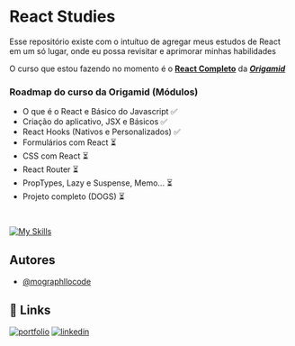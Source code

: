 # React Studies

Esse repositório existe com o intuítuo de agregar meus estudos de React em um só lugar, onde eu possa revisitar e aprimorar minhas habilidades

O curso que estou fazendo no momento é o [**React Completo**](https://www.origamid.com/curso/react-completo/) da [**_Origamid_**](https://origamid.com)

### Roadmap do curso da Origamid (Módulos)

- O que é o React e Básico do Javascript ✅
- Criação do aplicativo, JSX e Básicos ✅
- React Hooks (Nativos e Personalizados) ✅
- Formulários com React ⏳
- CSS com React ⏳
- React Router ⏳
- PropTypes, Lazy e Suspense, Memo... ⏳
- Projeto completo (DOGS) ⏳

#

[![My Skills](https://skills.thijs.gg/icons?i=js,react,nodejs)](https://skills.thijs.gg)

## Autores

- [@mographllocode](https://www.github.com/mographllocode)

## 🔗 Links

[![portfolio](https://img.shields.io/badge/my_portfolio-000?style=for-the-badge&logo=ko-fi&logoColor=white)](https://www.behance.net/mographllo)
[![linkedin](https://img.shields.io/badge/linkedin-0A66C2?style=for-the-badge&logo=linkedin&logoColor=white)](https://www.linkedin.com/in/mographllo/)
